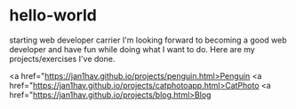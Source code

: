 # hello-world
starting web developer carrier
I'm looking forward to becoming a good web developer and have fun while doing what I want to do.
Here are my projects/exercises I've done.

<a href="https://jan1hav.github.io/projects/penguin.html>Penguin</a>
<a href="https://jan1hav.github.io/projects/catphotoapp.html>CatPhoto</a>
<a href="https://jan1hav.github.io/projects/blog.html>Blog</a>
         
